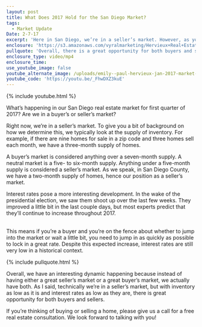 ```yaml
---
layout: post
title: What Does 2017 Hold for the San Diego Market?
tags:
  - Market Update
Date: 2-7-17
excerpt: 'Here in San Diego, we’re in a seller’s market. However, as you’ll see, there is a great opportunity for both sellers and buyers.'
enclosure: 'https://s3.amazonaws.com/vyralmarketing/Hervieux+Real+Estate/San+Diego+Real+Estate-+A+First+Look+at+the+2017+San+Diego+Market+(1).mp4'
pullquote: 'Overall, there is a great opportunity for both buyers and sellers.'
enclosure_type: video/mp4
enclosure_time:
use_youtube_image: false
youtube_alternate_image: /uploads/emily--paul-hervieux-jan-2017-market--update.jpg
youtube_code: 'https://youtu.be/_FhwDXZ3kuE'
---
```



{% include youtube.html %}

What’s happening in our San Diego real estate market for first quarter of 2017? Are we in a buyer’s or seller’s market?

Right now, we’re in a seller’s market. To give you a bit of background on how we determine this, we typically look at the supply of inventory. For example, if there are nine homes for sale in a zip code and three homes sell each month, we have a three-month supply of homes.

A buyer’s market is considered anything over a seven-month supply. A neutral market is a five- to six-month supply. Anything under a five-month supply is considered a seller’s market. As we speak, in San Diego County, we have a two-month supply of homes, hence our position as a seller’s market.

Interest rates pose a more interesting development. In the wake of the presidential election, we saw them shoot up over the last few weeks. They improved a little bit in the last couple days, but most experts predict that they’ll continue to increase throughout 2017.

<br>This means if you’re a buyer and you’re on the fence about whether to jump into the market or wait a little bit, you need to jump in as quickly as possible to lock in a great rate. Despite this expected increase, interest rates are still very low in a historical context.

{% include pullquote.html %}

Overall, we have an interesting dynamic happening because instead of having either a great seller’s market or a great buyer’s market, we actually have both. As I said, technically we’re in a seller’s market, but with inventory as low as it is and interest rates as low as they are, there is great opportunity for both buyers and sellers.

If you’re thinking of buying or selling a home, please give us a call for a free real estate consultation. We look forward to talking with you!